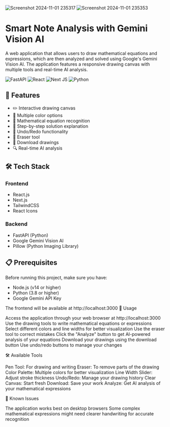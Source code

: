 ![Screenshot 2024-11-01 235317](https://github.com/user-attachments/assets/ba9ed6a5-821d-4af2-9f44-cc77cc98f98c)
![Screenshot 2024-11-01 235353](https://github.com/user-attachments/assets/1bbf90f1-52b5-4cdf-9df7-b7170a8c1530)

# Smart Note Analysis with Gemini Vision AI

A web application that allows users to draw mathematical equations and expressions, which are then analyzed and solved using Google's Gemini Vision AI. The application features a responsive drawing canvas with multiple tools and real-time AI analysis.

![FastAPI](https://img.shields.io/badge/FastAPI-005571?style=for-the-badge&logo=fastapi)
![React](https://img.shields.io/badge/react-%2320232a.svg?style=for-the-badge&logo=react&logoColor=%2361DAFB)
![Next JS](https://img.shields.io/badge/Next-black?style=for-the-badge&logo=next.js&logoColor=white)
![Python](https://img.shields.io/badge/python-3670A0?style=for-the-badge&logo=python&logoColor=ffdd54)

## 🚀 Features

- ✏️ Interactive drawing canvas
- 🎨 Multiple color options
- 🧮 Mathematical equation recognition
- 📝 Step-by-step solution explanation
- 🔄 Undo/Redo functionality
- 🧹 Eraser tool
- 💾 Download drawings
- 🔍 Real-time AI analysis

## 🛠️ Tech Stack

### Frontend
- React.js
- Next.js
- TailwindCSS
- React Icons

### Backend
- FastAPI (Python)
- Google Gemini Vision AI
- Pillow (Python Imaging Library)

## 📋 Prerequisites

Before running this project, make sure you have:

- Node.js (v14 or higher)
- Python (3.8 or higher)
- Google Gemini API Key

The frontend will be available at http://localhost:3000
🎯 Usage

Access the application through your web browser at http://localhost:3000
Use the drawing tools to write mathematical equations or expressions
Select different colors and line widths for better visualization
Use the eraser tool to correct mistakes
Click the "Analyze" button to get AI-powered analysis of your equations
Download your drawings using the download button
Use undo/redo buttons to manage your changes

🛠️ Available Tools

Pen Tool: For drawing and writing
Eraser: To remove parts of the drawing
Color Palette: Multiple colors for better visualization
Line Width Slider: Adjust stroke thickness
Undo/Redo: Manage your drawing history
Clear Canvas: Start fresh
Download: Save your work
Analyze: Get AI analysis of your mathematical expressions

🐛 Known Issues

The application works best on desktop browsers
Some complex mathematical expressions might need clearer handwriting for accurate recognition
